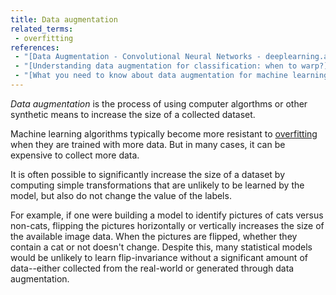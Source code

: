 ```yaml
---
title: Data augmentation
related_terms:
 - overfitting
references:
 - "[Data Augmentation - Convolutional Neural Networks - deeplearning.ai](https://www.coursera.org/learn/convolutional-neural-networks/lecture/AYzbX/data-augmentation)"
 - "[Understanding data augmentation for classification: when to warp?](https://arxiv.org/abs/1609.08764)"
 - "[What you need to know about data augmentation for machine learning - Cartesian Faith](https://cartesianfaith.com/2016/10/06/what-you-need-to-know-about-data-augmentation-for-machine-learning/)"
---
```

*Data augmentation* is the process of using computer algorthms
or other synthetic means to increase the size of a collected dataset.

Machine learning algorithms typically become more resistant
to [overfitting](/terms/overfitting) when they are trained with more data.
But in many cases, it can be expensive to collect more data.

It is often possible to significantly increase the size of a dataset
by computing simple transformations that are unlikely to be learned
by the model, but also do not change the value of the labels.

For example, if one were building a model to identify pictures
of cats versus non-cats, flipping the pictures horizontally or vertically
increases the size of the available image data. When the pictures
are flipped, whether they contain a cat or not doesn't change.
Despite this, many statistical models would be unlikely to learn
flip-invariance without a significant amount of data--either collected
from the real-world or generated through data augmentation.